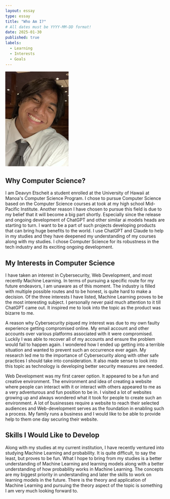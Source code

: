 ```yaml
---
layout: essay
type: essay
title: "Who Am I?"
# All dates must be YYYY-MM-DD format!
date: 2025-01-30
published: true
labels:
  - Learning
  - Interests
  - Goals
---
```


<img width="200px" class="rounded float-start pe-4" src="../img/IMG_8900.jpg">

## Why Computer Science?

I am Deavyn Etscheit a student enrolled at the University of Hawaii at Manoa's Computer Science Program. I chose to pursue Computer Science based on the Computer Science courses at took at my high school Mid-Pacific Institute. Another reason I have chosen to pursue this field is due to my belief that it will become a big part shortly. Especially since the release and ongoing development of ChatGPT and other similar ai models heads are starting to turn. I want to be a part of such projects developing products that can bring huge benefits to the world. I use ChatGPT and Claude to help in my studies and they have deepened my understanding of my courses along with my studies. I chose Computer Science for its robustness in the tech industry and its exciting ongoing development.

## My Interests in Computer Science

I have taken an interest in Cybersecurity, Web Development, and most recently Machine Learning. In terms of pursuing a specific route for my future endeavors, I am unaware as of this moment. The industry is filled with multiple possible routes and to be honest, is quite hard to make a decision. Of the three interests I have listed, Machine Learning proves to be the most interesting subject. I personally never paid much attention to it till ChatGPT came out. It inspired me to look into the topic as the product was bizarre to me.

A reason why Cybersecurity piqued my interest was due to my own faulty experience getting compromised online. My email account and other accounts over various platforms associated with it were compromised. Luckily I was able to recover all of my accounts and ensure the problem would fail to happen again. I wondered how I ended up getting into a terrible situation and wanted to prevent such an occurrence ever again. My research led me to the importance of Cybersecurity along with other safe practices I should take into consideration. It also made sense to look into this topic as technology is developing better security measures are needed.

Web Development was my first career option. It appeared to be a fun and creative environment. The environment and idea of creating a website where people can interact with it or interact with others appeared to me as a very adventurous and fun position to be in. I visited a lot of websites growing up and always wondered what it took for people to create such an environment. A lot of businesses require a website to reach their selected audiences and Web-development serves as the foundation in enabling such a process. My family runs a business and I would like to be able to provide help to them one day securing their website.

## Skills I Would Like to Develop

Along with my studies at my current institution, I have recently ventured into studying Machine Learning and probability. It is quite difficult, to say the least, but proves to be fun. What I hope to bring from my studies is a better understanding of Machine Learning and learning models along with a better understanding of how probability works in Machine Learning. The concepts are my biggest priority in understanding and later the skills to work on learning models in the future. There is the theory and application of Machine Learning and pursuing the theory aspect of the topic is something I am very much looking forward to.
